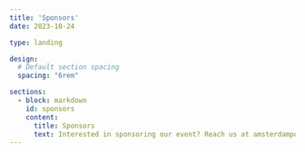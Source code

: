 ```yaml
---
title: 'Sponsors'
date: 2023-10-24

type: landing

design:
  # Default section spacing
  spacing: "6rem"

sections:
  - block: markdown
    id: sponsors
    content:
      title: Sponsors
      text: Interested in sponsoring our event? Reach us at amsterdampolicyhackathon@gmail.com
---
```

